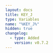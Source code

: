 ```yaml
---
layout: docs
title: KEY_J
type: Variables
name: "%KEY_J%"
hidden: true
changelog:
  - type: Added
    version: v0.7.2
---
```


